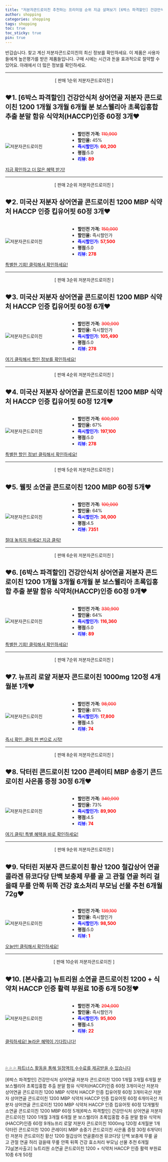 ```yaml
---
title: "저분자콘드로이친 추천하는 프리미엄 순위 지금 살펴보기 [6박스 파격할인] 건강안식처 상어연골 저분자"
author: shopping
categories: shopping
tags: shopping
toc: true
toc_sticky: true
pin: true
---
```

반갑습니다. 찾고 계신 저분자콘드로이친의 최신 정보를 확인하세요. 이 제품은 사용자들에게 높은평가를 받은 제품들입니다. 구매 시에는 시간과 돈을 효과적으로 절약할 수 있어요. 아래에서 더 많은 정보를 확인하세요.

---
<p class="toplist" style="margin: 0 auto; display: block; width: fit-content;">[ 판매 1순위 저분자콘드로이친 ]</p>

<h2><strong>❤️1. [6박스 파격할인] 건강안식처 상어연골 저분자 콘드로이친 1200 1개월 3개월 6개월 분 보스웰리아 초록입홍합 추출 분말 함유 식약처(HACCP)인증 60정 3개❤️</strong></h2>

<div style="display: flex; align-items: center;">
    <div style="flex: 0.4;">
        <img src="https://thumbnail7.coupangcdn.com/thumbnails/remote/230x230ex/image/vendor_inventory/78bc/e39a7fb9e5b44fa4cb4783c5251c4f9c50eb88207b182241921a418cfdee.jpg" alt="저분자콘드로이친" style="max-width: 100%;">
    </div>
    <div style="flex: 0.6; margin-left: 10px;">
        <ul>
            <li><strong>할인전 가격:</strong> <del style="color: red;">110,900</del></li>
            <li><strong>할인율:</strong> 45%</li>
            <li><span style='color:blue'><strong>즉시할인가:</strong></span> <span style='color:red'><strong>60,200</strong></span></li>
            <li><strong>평점:</strong>5.0</li>
            <li><span style='color:blue'><strong>리뷰:</strong></span> <span style='color:red'><strong>89</strong></span></li>
        </ul>
    </div>
</div>
<div class="center">
    <a href="https://selin100587.github.io?lptag=AF9450613&subid=githubio&pageKey=7878481067&traceid=V0-153&itemId=21552321413&vendorItemId=80377621838" class="myButton">
        지금 확인하고 더 많은 혜택 받기!
    </a>
</div>


---
<p class="toplist" style="margin: 0 auto; display: block; width: fit-content;">[ 판매 2순위 저분자콘드로이친 ]</p>

<h2><strong>❤️2. 미국산 저분자 상어연골 콘드로이친 1200 MBP 식약처 HACCP 인증 킵유어핏 60정 3개❤️</strong></h2>

<div style="display: flex; align-items: center;">
    <div style="flex: 0.4;">
        <img src="https://thumbnail7.coupangcdn.com/thumbnails/remote/230x230ex/image/vendor_inventory/0c78/86f3c2c93f69c34bfae7fd060931842285379b5e9b5d563c1626cc13929f.jpg" alt="저분자콘드로이친" style="max-width: 100%;">
    </div>
    <div style="flex: 0.6; margin-left: 10px;">
        <ul>
            <li><strong>할인전 가격:</strong> <del style="color: red;">150,000</del></li>
            <li><strong>할인율:</strong> 즉시할인가</li>
            <li><span style='color:blue'><strong>즉시할인가:</strong></span> <span style='color:red'><strong>57,500</strong></span></li>
            <li><strong>평점:</strong>5.0</li>
            <li><span style='color:blue'><strong>리뷰:</strong></span> <span style='color:red'><strong>278</strong></span></li>
        </ul>
    </div>
</div>
<div class="center">
    <a href="https://selin100587.github.io?lptag=AF9450613&subid=githubio&pageKey=7861972393&traceid=V0-153&itemId=21456446378&vendorItemId=87413434759" class="myButton">
        특별한 기회! 클릭해서 확인하세요!
    </a>
</div>


---
<p class="toplist" style="margin: 0 auto; display: block; width: fit-content;">[ 판매 3순위 저분자콘드로이친 ]</p>

<h2><strong>❤️3. 미국산 저분자 상어연골 콘드로이친 1200 MBP 식약처 HACCP 인증 킵유어핏 60정 6개❤️</strong></h2>

<div style="display: flex; align-items: center;">
    <div style="flex: 0.4;">
        <img src="https://thumbnail10.coupangcdn.com/thumbnails/remote/230x230ex/image/vendor_inventory/bf92/d79ba2fcfc006b986714ffb0a805802f71837e7fcc8b603f3fc41092fd92.jpg" alt="저분자콘드로이친" style="max-width: 100%;">
    </div>
    <div style="flex: 0.6; margin-left: 10px;">
        <ul>
            <li><strong>할인전 가격:</strong> <del style="color: red;">300,000</del></li>
            <li><strong>할인율:</strong> 즉시할인가</li>
            <li><span style='color:blue'><strong>즉시할인가:</strong></span> <span style='color:red'><strong>105,490</strong></span></li>
            <li><strong>평점:</strong>5.0</li>
            <li><span style='color:blue'><strong>리뷰:</strong></span> <span style='color:red'><strong>278</strong></span></li>
        </ul>
    </div>
</div>
<div class="center">
    <a href="https://selin100587.github.io?lptag=AF9450613&subid=githubio&pageKey=7861972393&traceid=V0-153&itemId=21456446379&vendorItemId=87413434838" class="myButton">
        여기 클릭해서 할인 정보를 확인하세요!
    </a>
</div>


---
<p class="toplist" style="margin: 0 auto; display: block; width: fit-content;">[ 판매 4순위 저분자콘드로이친 ]</p>

<h2><strong>❤️4. 미국산 저분자 상어연골 콘드로이친 1200 MBP 식약처 HACCP 인증 킵유어핏 60정 12개❤️</strong></h2>

<div style="display: flex; align-items: center;">
    <div style="flex: 0.4;">
        <img src="https://thumbnail7.coupangcdn.com/thumbnails/remote/230x230ex/image/vendor_inventory/65d7/3caa29ce4e6ed7389fea59d0295c3b1f32bcc365d69a90a69f1ce289b3ff.jpg" alt="저분자콘드로이친" style="max-width: 100%;">
    </div>
    <div style="flex: 0.6; margin-left: 10px;">
        <ul>
            <li><strong>할인전 가격:</strong> <del style="color: red;">600,000</del></li>
            <li><strong>할인율:</strong> 67%</li>
            <li><span style='color:blue'><strong>즉시할인가:</strong></span> <span style='color:red'><strong>197,100</strong></span></li>
            <li><strong>평점:</strong>5.0</li>
            <li><span style='color:blue'><strong>리뷰:</strong></span> <span style='color:red'><strong>278</strong></span></li>
        </ul>
    </div>
</div>
<div class="center">
    <a href="https://selin100587.github.io?lptag=AF9450613&subid=githubio&pageKey=7861972393&traceid=V0-153&itemId=21456446384&vendorItemId=86070070216" class="myButton">
        특별한 할인 정보! 클릭해서 확인하세요!
    </a>
</div>


---
<p class="toplist" style="margin: 0 auto; display: block; width: fit-content;">[ 판매 5순위 저분자콘드로이친 ]</p>

<h2><strong>❤️5. 웰핏 소연골 콘드로이친 1200 MBP 60정 5개❤️</strong></h2>

<div style="display: flex; align-items: center;">
    <div style="flex: 0.4;">
        <img src="https://thumbnail8.coupangcdn.com/thumbnails/remote/230x230ex/image/vendor_inventory/16c6/81c0af8b047534887ce7fa79da29ab4c6db142f34c8ba03f56a3acac16c8.jpg" alt="저분자콘드로이친" style="max-width: 100%;">
    </div>
    <div style="flex: 0.6; margin-left: 10px;">
        <ul>
            <li><strong>할인전 가격:</strong> <del style="color: red;">100,000</del></li>
            <li><strong>할인율:</strong> 64%</li>
            <li><span style='color:blue'><strong>즉시할인가:</strong></span> <span style='color:red'><strong>36,000</strong></span></li>
            <li><strong>평점:</strong>4.5</li>
            <li><span style='color:blue'><strong>리뷰:</strong></span> <span style='color:red'><strong>7351</strong></span></li>
        </ul>
    </div>
</div>
<div class="center">
    <a href="https://selin100587.github.io?lptag=AF9450613&subid=githubio&pageKey=7500812000&traceid=V0-153&itemId=19634486987&vendorItemId=85645825774" class="myButton">
        절대 놓치지 마세요! 지금 클릭!
    </a>
</div>


---
<p class="toplist" style="margin: 0 auto; display: block; width: fit-content;">[ 판매 6순위 저분자콘드로이친 ]</p>

<h2><strong>❤️6. [6박스 파격할인] 건강안식처 상어연골 저분자 콘드로이친 1200 1개월 3개월 6개월 분 보스웰리아 초록입홍합 추출 분말 함유 식약처(HACCP)인증 60정 9개❤️</strong></h2>

<div style="display: flex; align-items: center;">
    <div style="flex: 0.4;">
        <img src="https://thumbnail7.coupangcdn.com/thumbnails/remote/230x230ex/image/vendor_inventory/78bc/e39a7fb9e5b44fa4cb4783c5251c4f9c50eb88207b182241921a418cfdee.jpg" alt="저분자콘드로이친" style="max-width: 100%;">
    </div>
    <div style="flex: 0.6; margin-left: 10px;">
        <ul>
            <li><strong>할인전 가격:</strong> <del style="color: red;">330,900</del></li>
            <li><strong>할인율:</strong> 64%</li>
            <li><span style='color:blue'><strong>즉시할인가:</strong></span> <span style='color:red'><strong>116,360</strong></span></li>
            <li><strong>평점:</strong>5.0</li>
            <li><span style='color:blue'><strong>리뷰:</strong></span> <span style='color:red'><strong>89</strong></span></li>
        </ul>
    </div>
</div>
<div class="center">
    <a href="https://selin100587.github.io?lptag=AF9450613&subid=githubio&pageKey=7878481067&traceid=V0-153&itemId=21540940579&vendorItemId=80377621897" class="myButton">
        특별한 기회! 클릭해서 확인하세요!
    </a>
</div>


---
<p class="toplist" style="margin: 0 auto; display: block; width: fit-content;">[ 판매 7순위 저분자콘드로이친 ]</p>

<h2><strong>❤️7. 뉴프리 로얄 저분자 콘드로이친 1000mg 120정 4개월분 1개❤️</strong></h2>

<div style="display: flex; align-items: center;">
    <div style="flex: 0.4;">
        <img src="https://thumbnail8.coupangcdn.com/thumbnails/remote/230x230ex/image/vendor_inventory/4c59/c2687556981c778e691e1ca605e3ec9fdc22da56e4e744c4b497de062b12.jpg" alt="저분자콘드로이친" style="max-width: 100%;">
    </div>
    <div style="flex: 0.6; margin-left: 10px;">
        <ul>
            <li><strong>할인전 가격:</strong> <del style="color: red;">98,000</del></li>
            <li><strong>할인율:</strong> 81%</li>
            <li><span style='color:blue'><strong>즉시할인가:</strong></span> <span style='color:red'><strong>17,800</strong></span></li>
            <li><strong>평점:</strong>4.5</li>
            <li><span style='color:blue'><strong>리뷰:</strong></span> <span style='color:red'><strong>74</strong></span></li>
        </ul>
    </div>
</div>
<div class="center">
    <a href="https://selin100587.github.io?lptag=AF9450613&subid=githubio&pageKey=7147792523&traceid=V0-153&itemId=17963550623&vendorItemId=89012824807" class="myButton">
        즉시 확인, 클릭 한 번으로 시작!
    </a>
</div>


---
<p class="toplist" style="margin: 0 auto; display: block; width: fit-content;">[ 판매 8순위 저분자콘드로이친 ]</p>

<h2><strong>❤️8. 닥터린 콘드로이친 1200 콘레이티 MBP 송중기 콘드로이친 사은품 증정 30정 6개❤️</strong></h2>

<div style="display: flex; align-items: center;">
    <div style="flex: 0.4;">
        <img src="https://thumbnail7.coupangcdn.com/thumbnails/remote/230x230ex/image/vendor_inventory/ee73/12d0d929c6837b65a6e40dfedb928d7ca14b7652e5029e0b23246549d044.jpg" alt="저분자콘드로이친" style="max-width: 100%;">
    </div>
    <div style="flex: 0.6; margin-left: 10px;">
        <ul>
            <li><strong>할인전 가격:</strong> <del style="color: red;">340,000</del></li>
            <li><strong>할인율:</strong> 73%</li>
            <li><span style='color:blue'><strong>즉시할인가:</strong></span> <span style='color:red'><strong>89,900</strong></span></li>
            <li><strong>평점:</strong>4.5</li>
            <li><span style='color:blue'><strong>리뷰:</strong></span> <span style='color:red'><strong>74</strong></span></li>
        </ul>
    </div>
</div>
<div class="center">
    <a href="https://selin100587.github.io?lptag=AF9450613&subid=githubio&pageKey=8203983652&traceid=V0-153&itemId=17015284644&vendorItemId=84190998467" class="myButton">
        여기 클릭! 특별 혜택을 바로 확인하세요!
    </a>
</div>


---
<p class="toplist" style="margin: 0 auto; display: block; width: fit-content;">[ 판매 9순위 저분자콘드로이친 ]</p>

<h2><strong>❤️9. 닥터린 저분자 콘드로이친 황산 1200 철갑상어 연골콜라겐 뮤코다당 단백 보충제 무릎 골 고 관절 연골 허리 걸을때 무릎 안쪽 뒤쪽 건강 효소처리 부모님 선물 추천 6개월 72g❤️</strong></h2>

<div style="display: flex; align-items: center;">
    <div style="flex: 0.4;">
        <img src="https://thumbnail6.coupangcdn.com/thumbnails/remote/230x230ex/image/vendor_inventory/98e0/d1da2b79ebf596e4560aada3e6d9c616f2c0e0bba9406ab19eca9b1c4842.jpg" alt="저분자콘드로이친" style="max-width: 100%;">
    </div>
    <div style="flex: 0.6; margin-left: 10px;">
        <ul>
            <li><strong>할인전 가격:</strong> <del style="color: red;">139,100</del></li>
            <li><strong>할인율:</strong> 즉시할인가</li>
            <li><span style='color:blue'><strong>즉시할인가:</strong></span> <span style='color:red'><strong>98,500</strong></span></li>
            <li><strong>평점:</strong>5.0</li>
            <li><span style='color:blue'><strong>리뷰:</strong></span> <span style='color:red'><strong>1</strong></span></li>
        </ul>
    </div>
</div>
<div class="center">
    <a href="https://selin100587.github.io?lptag=AF9450613&subid=githubio&pageKey=7923769615&traceid=V0-153&itemId=21777080694&vendorItemId=88825872168" class="myButton">
        오늘만! 클릭해서 확인하세요!
    </a>
</div>


---
<p class="toplist" style="margin: 0 auto; display: block; width: fit-content;">[ 판매 10순위 저분자콘드로이친 ]</p>

<h2><strong>❤️10. [본사출고] 뉴트리원 소연골 콘드로이친 1200 + 식약처 HACCP 인증 활력 부원료 10종 6개 50정❤️</strong></h2>

<div style="display: flex; align-items: center;">
    <div style="flex: 0.4;">
        <img src="https://thumbnail9.coupangcdn.com/thumbnails/remote/230x230ex/image/vendor_inventory/1e4c/762076eefbbf71f532dba8d711882fe427be38c95bfdd46a5bd5544145dd.PNG" alt="저분자콘드로이친" style="max-width: 100%;">
    </div>
    <div style="flex: 0.6; margin-left: 10px;">
        <ul>
            <li><strong>할인전 가격:</strong> <del style="color: red;">294,000</del></li>
            <li><strong>할인율:</strong> 즉시할인가</li>
            <li><span style='color:blue'><strong>즉시할인가:</strong></span> <span style='color:red'><strong>95,800</strong></span></li>
            <li><strong>평점:</strong>4.5</li>
            <li><span style='color:blue'><strong>리뷰:</strong></span> <span style='color:red'><strong>22</strong></span></li>
        </ul>
    </div>
</div>
<div class="center">
    <a href="https://selin100587.github.io?lptag=AF9450613&subid=githubio&pageKey=7551732102&traceid=V0-153&itemId=19875366440&vendorItemId=86976003624" class="myButton">
        클릭하세요! 놀라운 혜택이 기다립니다!
    </a>
</div>

<br><br><br>[💦 💦 💦 파트너스 활동을 통해 일정액의 수수료를 제공받을 수 있습니다](https://link.coupang.com/a/bcpT2c)<br><br>[6박스 파격할인] 건강안식처 상어연골 저분자 콘드로이친 1200 1개월 3개월 6개월 분 보스웰리아 초록입홍합 추출 분말 함유 식약처(HACCP)인증 60정 3개미국산 저분자 상어연골 콘드로이친 1200 MBP 식약처 HACCP 인증 킵유어핏 60정 3개미국산 저분자 상어연골 콘드로이친 1200 MBP 식약처 HACCP 인증 킵유어핏 60정 6개미국산 저분자 상어연골 콘드로이친 1200 MBP 식약처 HACCP 인증 킵유어핏 60정 12개웰핏 소연골 콘드로이친 1200 MBP 60정 5개[6박스 파격할인] 건강안식처 상어연골 저분자 콘드로이친 1200 1개월 3개월 6개월 분 보스웰리아 초록입홍합 추출 분말 함유 식약처(HACCP)인증 60정 9개뉴프리 로얄 저분자 콘드로이친 1000mg 120정 4개월분 1개닥터린 콘드로이친 1200 콘레이티 MBP 송중기 콘드로이친 사은품 증정 30정 6개닥터린 저분자 콘드로이친 황산 1200 철갑상어 연골콜라겐 뮤코다당 단백 보충제 무릎 골 고 관절 연골 허리 걸을때 무릎 안쪽 뒤쪽 건강 효소처리 부모님 선물 추천 6개월 72g[본사출고] 뉴트리원 소연골 콘드로이친 1200 + 식약처 HACCP 인증 활력 부원료 10종 6개 50정